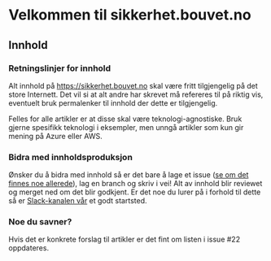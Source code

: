 # Velkommen til sikkerhet.bouvet.no

## Innhold

### Retningslinjer for innhold
Alt innhold på https://sikkerhet.bouvet.no skal være fritt tilgjengelig på det store Internett. Det vil si at alt andre har skrevet må refereres til på riktig vis, eventuelt bruk permalenker til innhold der dette er tilgjengelig.

Felles for alle artikler er at disse skal være teknologi-agnostiske. Bruk gjerne spesifikk teknologi i eksempler, men unngå artikler som kun gir mening på Azure eller AWS.

### Bidra med innholdsproduksjon
Ønsker du å bidra med innhold så er det bare å lage et issue ([se om det finnes noe allerede](https://github.com/bouvet/sikkerhet.bouvet.no/issues)), lag en branch og skriv i vei! Alt av innhold blir reviewet og merget ned om det blir godkjent. Er det noe du lurer på i forhold til dette så er [Slack-kanalen vår](https://bouvet.slack.com/archives/C0447R83U6M) et godt startsted.

### Noe du savner?
Hvis det er konkrete forslag til artikler er det fint om listen i issue #22 oppdateres.
